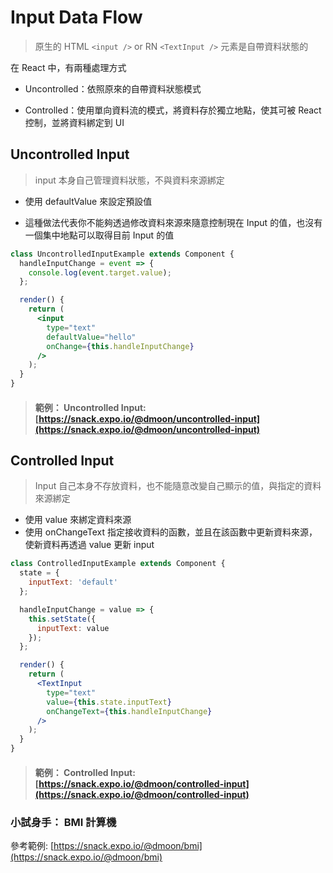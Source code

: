 # Input Data Flow

> 原生的 HTML `<input />` or RN `<TextInput />`
> 元素是自帶資料狀態的

在 React 中，有兩種處理方式

- Uncontrolled：依照原來的自帶資料狀態模式

- Controlled：使用單向資料流的模式，將資料存於獨立地點，使其可被 React 控制，並將資料綁定到 UI

## Uncontrolled Input

> input 本身自己管理資料狀態，不與資料來源綁定

- 使用 defaultValue 來設定預設值

- 這種做法代表你不能夠透過修改資料來源來隨意控制現在 Input 的值，也沒有一個集中地點可以取得目前 Input 的值

```jsx
class UncontrolledInputExample extends Component {
  handleInputChange = event => {
    console.log(event.target.value);
  };

  render() {
    return (
      <input
        type="text"
        defaultValue="hello"
        onChange={this.handleInputChange}
      />
    );
  }
}
```

> #### 範例： Uncontrolled Input: [https://snack.expo.io/@dmoon/uncontrolled-input](https://snack.expo.io/@dmoon/uncontrolled-input)

## Controlled Input

> Input 自己本身不存放資料，也不能隨意改變自己顯示的值，與指定的資料來源綁定

- 使用 value 來綁定資料來源
- 使用 onChangeText 指定接收資料的函數，並且在該函數中更新資料來源，使新資料再透過 value 更新 input

```jsx
class ControlledInputExample extends Component {
  state = {
    inputText: 'default'
  };

  handleInputChange = value => {
    this.setState({
      inputText: value
    });
  };

  render() {
    return (
      <TextInput
        type="text"
        value={this.state.inputText}
        onChangeText={this.handleInputChange}
      />
    );
  }
}
```

> #### 範例： Controlled Input: [https://snack.expo.io/@dmoon/controlled-input](https://snack.expo.io/@dmoon/controlled-input)

### 小試身手： BMI 計算機

參考範例: [https://snack.expo.io/@dmoon/bmi](https://snack.expo.io/@dmoon/bmi)
